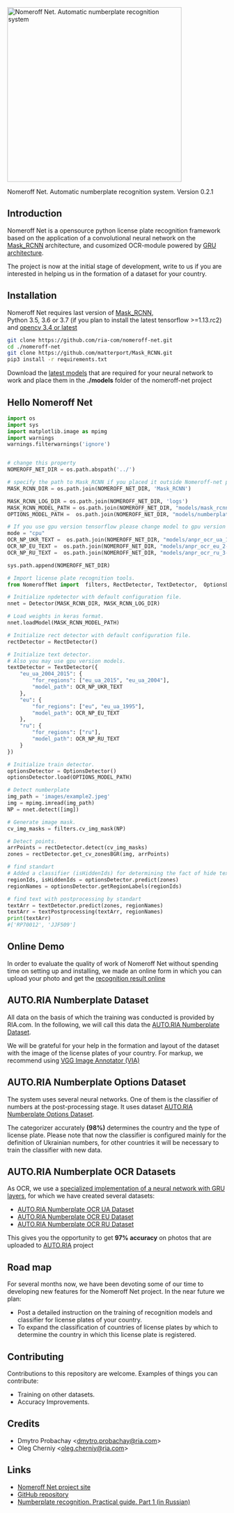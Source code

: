 <img width="400" src="http://linux.ria.ua/img/articles/numberplate_detection/nomeroff_net.svg" alt="Nomeroff Net. Automatic numberplate recognition system"/>

Nomeroff Net. Automatic numberplate recognition system. Version 0.2.1

## Introduction
Nomeroff Net is a opensource python license plate recognition framework based on the application of a convolutional 
neural network on the [Mask_RCNN](https://github.com/matterport/Mask_RCNN) architecture, and cusomized OCR-module powered by [GRU architecture](https://github.com/ria-com/nomeroff-net/blob/master/docs/OCR.md).

The project is now at the initial stage of development, write to us if you are interested in helping us in the formation of a dataset for your country.

## Installation
Nomeroff Net requires last version of [Mask_RCNN](https://github.com/matterport/Mask_RCNN),  
Python 3.5, 3.6 or 3.7 (if you plan to install the latest tensorflow >=1.13.rc2) and [opencv 3.4 or latest](https://opencv.org/) 

```bash
git clone https://github.com/ria-com/nomeroff-net.git
cd ./nomeroff-net
git clone https://github.com/matterport/Mask_RCNN.git
pip3 install -r requirements.txt
```

Download the [latest models](https://nomeroff.net.ua/models/) that are required for your neural network to work and place 
them in the **./models** folder of the nomeroff-net project


## Hello Nomeroff Net

```python
import os
import sys
import matplotlib.image as mpimg
import warnings
warnings.filterwarnings('ignore')


# change this property
NOMEROFF_NET_DIR = os.path.abspath('../')

# specify the path to Mask_RCNN if you placed it outside Nomeroff-net project
MASK_RCNN_DIR = os.path.join(NOMEROFF_NET_DIR, 'Mask_RCNN')

MASK_RCNN_LOG_DIR = os.path.join(NOMEROFF_NET_DIR, 'logs')
MASK_RCNN_MODEL_PATH = os.path.join(NOMEROFF_NET_DIR, "models/mask_rcnn_numberplate_0700.h5")
OPTIONS_MODEL_PATH =  os.path.join(NOMEROFF_NET_DIR, "models/numberplate_options_2019_03_05.h5")

# If you use gpu version tensorflow please change model to gpu version named like *-gpu.pb
mode = "cpu"
OCR_NP_UKR_TEXT =  os.path.join(NOMEROFF_NET_DIR, "models/anpr_ocr_ua_12-{}.h5".format(mode))
OCR_NP_EU_TEXT =  os.path.join(NOMEROFF_NET_DIR, "models/anpr_ocr_eu_2-{}.h5".format(mode))
OCR_NP_RU_TEXT =  os.path.join(NOMEROFF_NET_DIR, "models/anpr_ocr_ru_3-{}.h5".format(mode))

sys.path.append(NOMEROFF_NET_DIR)

# Import license plate recognition tools.
from NomeroffNet import  filters, RectDetector, TextDetector,  OptionsDetector, Detector, textPostprocessing

# Initialize npdetector with default configuration file.
nnet = Detector(MASK_RCNN_DIR, MASK_RCNN_LOG_DIR)

# Load weights in keras format.
nnet.loadModel(MASK_RCNN_MODEL_PATH)

# Initialize rect detector with default configuration file.
rectDetector = RectDetector()

# Initialize text detector.
# Also you may use gpu version models.
textDetector = TextDetector({
    "eu_ua_2004_2015": {
        "for_regions": ["eu_ua_2015", "eu_ua_2004"],
        "model_path": OCR_NP_UKR_TEXT
    },
    "eu": {
        "for_regions": ["eu", "eu_ua_1995"],
        "model_path": OCR_NP_EU_TEXT
    },
    "ru": {
        "for_regions": ["ru"],
        "model_path": OCR_NP_RU_TEXT
    }
})

# Initialize train detector.
optionsDetector = OptionsDetector()
optionsDetector.load(OPTIONS_MODEL_PATH)

# Detect numberplate
img_path = 'images/example2.jpeg'
img = mpimg.imread(img_path)
NP = nnet.detect([img])

# Generate image mask.
cv_img_masks = filters.cv_img_mask(NP)

# Detect points.
arrPoints = rectDetector.detect(cv_img_masks)
zones = rectDetector.get_cv_zonesBGR(img, arrPoints)

# find standart
# Added a classifier (isHiddenIds) for determining the fact of hide text of number, in order not to recognize a deliberately damaged license plate image.
regionIds, isHiddenIds = optionsDetector.predict(zones)
regionNames = optionsDetector.getRegionLabels(regionIds)

# find text with postprocessing by standart
textArr = textDetector.predict(zones, regionNames)
textArr = textPostprocessing(textArr, regionNames)
print(textArr)
#['RP70012', 'JJF509']
```

## Online Demo
In order to evaluate the quality of work of Nomeroff Net without spending time on setting up and installing, we made an online form in which you can upload your photo and get the [recognition result online](https://nomeroff.net.ua/onlinedemo.html)

## AUTO.RIA Numberplate Dataset
All data on the basis of which the training was conducted is provided by RIA.com. In the following, we will call this data the [AUTO.RIA Numberplate Dataset](https://nomeroff.net.ua/datasets/autoriaNumberplateDataset-2018-11-20.zip).

We will be grateful for your help in the formation and layout of the dataset with the image of the license plates of your country. For markup, we recommend using [VGG Image Annotator (VIA)](http://www.robots.ox.ac.uk/~vgg/software/via/)

## AUTO.RIA Numberplate Options Dataset
The system uses several neural networks. One of them is the classifier of numbers at the post-processing stage. It uses dataset
[AUTO.RIA Numberplate Options Dataset](https://nomeroff.net.ua/datasets/autoriaNumberplateOptionsDataset-2019-03-06.zip).

The categorizer accurately **(98%)** determines the country and the type of license plate. Please note that now the classifier is configured
mainly for the definition of Ukrainian numbers, for other countries it will be necessary to train the classifier with new data.

## AUTO.RIA Numberplate OCR Datasets
As OCR, we use a [specialized implementation of a neural network with GRU layers](https://github.com/ria-com/nomeroff-net/blob/0.2.0/docs/OCR.md),
for which we have created several datasets:
  * [AUTO.RIA Numberplate OCR UA Dataset](https://nomeroff.net.ua/datasets/autoriaNumberplateOcrUa-2019-02-19.zip)
  * [AUTO.RIA Numberplate OCR EU Dataset](https://nomeroff.net.ua/datasets/autoriaNumberplateOcrEu-2019-02-19.zip)
  * [AUTO.RIA Numberplate OCR RU Dataset](https://nomeroff.net.ua/datasets/autoriaNumberplateOcrRu-2019-03-06.zip)

This gives you the opportunity to get **97% accuracy** on photos that are uploaded to [AUTO.RIA](https://auto.ria.com) project

## Road map
For several months now, we have been devoting some of our time to developing new features for the Nomeroff Net project. In the near future we plan:
  * Post a detailed instruction on the training of recognition models and classifier for license plates of your country.
  * To expand the classification of countries of license plates by which to determine the country in which this license plate is registered.

## Contributing
Contributions to this repository are welcome. Examples of things you can contribute:
  * Training on other datasets.
  * Accuracy Improvements.

## Credits
  * Dmytro Probachay &lt;dmytro.probachay@ria.com&gt;
  * Oleg Cherniy &lt;oleg.cherniy@ria.com&gt;


## Links
  * [Nomeroff Net project site](https://nomeroff.net.ua/)
  * [GitHub repository](https://github.com/ria-com/nomeroff-net)
  * [Numberplate recognition. Practical guide. Part 1 (in Russian)](https://habr.com/post/432444/)
